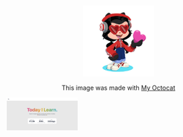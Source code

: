<div align="center">

<img width="160" src="documents/assets/octcat.png" alt="TIL" />

This image was made with [My Octocat](https://myoctocat.com/)

</div>

<img width="160" src="documents/assets/til-image.png" alt="TIL" />

